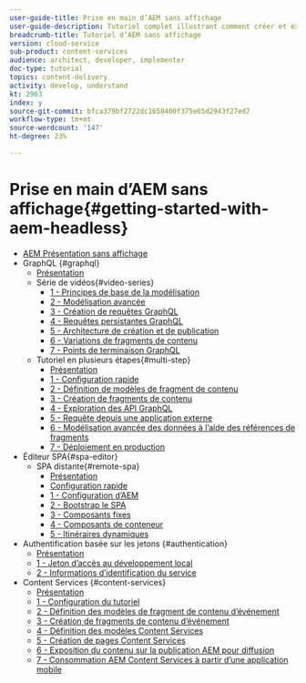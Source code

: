 ```yaml
---
user-guide-title: Prise en main d’AEM sans affichage
user-guide-description: Tutoriel complet illustrant comment créer et exposer du contenu à l’aide d’AEM sans affichage.
breadcrumb-title: Tutoriel d’AEM sans affichage
version: cloud-service
sub-product: content-services
audience: architect, developer, implementer
doc-type: tutorial
topics: content-delivery
activity: develop, understand
kt: 2963
index: y
source-git-commit: bfca379bf2722dc1658400f375e65d2943f27ed7
workflow-type: tm+mt
source-wordcount: '147'
ht-degree: 23%

---
```



# Prise en main d’AEM sans affichage{#getting-started-with-aem-headless}

+ [AEM Présentation sans affichage](./overview.md)
+ GraphQL {#graphql}
   + [Présentation](./graphql/overview.md)
   + Série de vidéos{#video-series}
      + [1 - Principes de base de la modélisation](./graphql/video-series/modeling-basics.md)
      + [2 - Modélisation avancée](./graphql/video-series/advanced-modeling.md)
      + [3 - Création de requêtes GraphQL](./graphql/video-series/creating-graphql-queries.md)
      + [4 - Requêtes persistantes GraphQL](./graphql/video-series/graphql-persisted-queries.md)
      + [5 - Architecture de création et de publication](./graphql/video-series/author-publish-architecture.md)
      + [6 - Variations de fragments de contenu](./graphql/video-series/content-fragment-variations.md)
      + [7 - Points de terminaison GraphQL](./graphql/video-series/graphql-endpoints.md)
   + Tutoriel en plusieurs étapes{#multi-step}
      + [Présentation](./graphql/multi-step/overview.md)
      + [1 - Configuration rapide](./graphql/multi-step/setup.md)
      + [2 - Définition de modèles de fragment de contenu](./graphql/multi-step/content-fragment-models.md)
      + [3 - Création de fragments de contenu](./graphql/multi-step/author-content-fragments.md)
      + [4 - Exploration des API GraphQL](./graphql/multi-step/explore-graphql-api.md)
      + [5 - Requête depuis une application externe](./graphql/multi-step/graphql-and-external-app.md)
      + [6 - Modélisation avancée des données à l’aide des références de fragments](./graphql/multi-step/fragment-references.md)
      + [7 - Déploiement en production](./graphql/multi-step/production-deployment.md)
+ Éditeur SPA{#spa-editor}
   + SPA distante{#remote-spa}
      + [Présentation](./spa-editor/remote-spa/overview.md)
      + [Configuration rapide](./spa-editor/remote-spa/quick-setup.md)
      + [1 - Configuration d’AEM](./spa-editor/remote-spa/aem-configure.md)
      + [2 - Bootstrap le SPA](./spa-editor/remote-spa/spa-bootstrap.md)
      + [3 - Composants fixes](./spa-editor/remote-spa/spa-fixed-component.md)
      + [4 - Composants de conteneur](./spa-editor/remote-spa/spa-container-component.md)
      + [5 - Itinéraires dynamiques](./spa-editor/remote-spa/spa-dynamic-routes.md)
+ Authentification basée sur les jetons {#authentication}
   + [Présentation](./authentication/overview.md)
   + [1 - Jeton d’accès au développement local](./authentication/local-development-access-token.md)
   + [2 - Informations d’identification du service](./authentication/service-credentials.md)
+ Content Services {#content-services}
   + [Présentation](./content-services/overview.md)
   + [1 - Configuration du tutoriel](./content-services/chapter-1.md)
   + [2 - Définition des modèles de fragment de contenu d’événement](./content-services/chapter-2.md)
   + [3 - Création de fragments de contenu d’événement](./content-services/chapter-3.md)
   + [4 - Définition des modèles Content Services](./content-services/chapter-4.md)
   + [5 - Création de pages Content Services](./content-services/chapter-5.md)
   + [6 - Exposition du contenu sur la publication AEM pour diffusion](./content-services/chapter-6.md)
   + [7 - Consommation AEM Content Services à partir d’une application mobile](./content-services/chapter-7.md)
